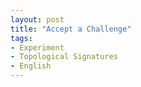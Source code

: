 ```yaml
---
layout: post
title: "Accept a Challenge"
tags:
- Experiment
- Topological Signatures
- English
---
```

